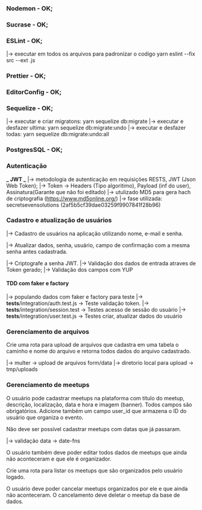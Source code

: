 ### Nodemon - OK;

### Sucrase - OK;

### ESLint - OK;

|-> executar em todos os arquivos para padronizar o codigo
yarn eslint --fix src --ext .js

### Prettier - OK;

### EditorConfig - OK;

### Sequelize - OK;

|-> executar e criar migratons: yarn sequelize db:migrate
|-> executar e desfazer ultima: yarn sequelize db:migrate:undo
|-> executar e desfazer todas: yarn sequelize db:migrate:undo:all

### PostgresSQL - OK;

### Autenticação

**_ JWT _**
|-> metodologia de autenticação em requisições RESTS, JWT (Json Web Token);
|-> Token -> Headers (Tipo algoritimo), Payload (inf do user), Assinatura(Garante que não foi editado)
|-> utulizado MD5 para gera hach de criptografia (https://www.md5online.org/)
|-> fase utilizada: secretsevensolutions (2af5b5cf39dae03259f9907841f28b96)

### Cadastro e atualização de usuários

|-> Cadastro de usuários na aplicação utilizando nome, e-mail e senha.

|-> Atualizar dados, senha, usuário, campo de confirmação com a mesma senha antes cadastrada.

|-> Criptografe a senha JWT.
|-> Validação dos dados de entrada atraves de Token gerado;
|-> Validação dos campos com YUP

#### TDD com faker e factory

|-> populando dados com faker e factory para teste
|-> **tests**/integration/auth.test.js -> Teste validação token.
|-> **tests**/integration/session.test -> Testes acesso de sessão do usuário
|-> **tests**/integration/user.test.js -> Testes criar, atualizar dados do usuário

### Gerenciamento de arquivos

Crie uma rota para upload de arquivos que cadastra em uma tabela o caminho e nome do arquivo e retorna todos dados do arquivo cadastrado.

|-> multer -> upload de arquivos form/data
|-> diretorio local para upload -> tmp/uploads

### Gerenciamento de meetups

O usuário pode cadastrar meetups na plataforma com título do meetup, descrição, localização, data e hora e imagem (banner). Todos campos são obrigatórios. Adicione também um campo user_id que armazena o ID do usuário que organiza o evento.

Não deve ser possível cadastrar meetups com datas que já passaram.

|-> validação data -> date-fns

O usuário também deve poder editar todos dados de meetups que ainda não aconteceram e que ele é organizador.

Crie uma rota para listar os meetups que são organizados pelo usuário logado.

O usuário deve poder cancelar meetups organizados por ele e que ainda não aconteceram. O cancelamento deve deletar o meetup da base de dados.
